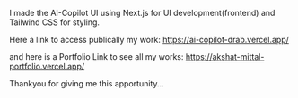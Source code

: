 I made the AI-Copilot UI using Next.js for UI development(frontend) and Tailwind CSS for styling.

Here a link to access publically my work:
https://ai-copilot-drab.vercel.app/

and here is a Portfolio Link to see all my works:
https://akshat-mittal-portfolio.vercel.app/

Thankyou for giving me this apportunity...